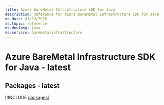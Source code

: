 ```yaml
---
title: Azure BareMetal Infrastructure SDK for Java
description: Reference for Azure BareMetal Infrastructure SDK for Java
ms.date: 03/29/2025
ms.topic: reference
ms.devlang: java
ms.service: baremetalinfrastructure
---
```

# Azure BareMetal Infrastructure SDK for Java - latest
## Packages - latest
[!INCLUDE [packages](baremetal-infrastructure-index.md)]